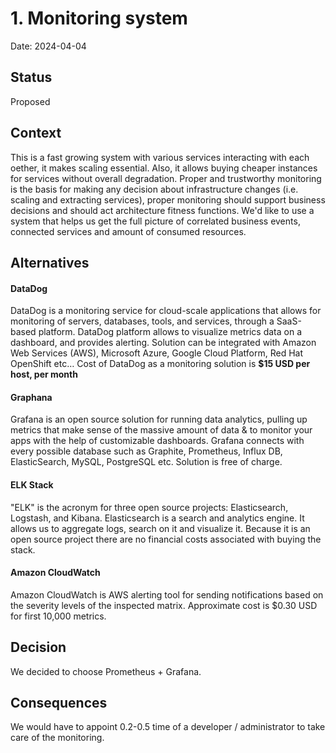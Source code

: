 # 1. Monitoring system

Date: 2024-04-04

## Status

Proposed

## Context
This is a fast growing system with various services interacting with each oether, it makes scaling essential. Also, it allows buying cheaper instances for services without overall degradation.
Proper and trustworthy monitoring is the basis for making any decision about infrastructure changes (i.e. scaling and extracting services), proper monitoring should support business decisions and should act architecture fitness functions.
We'd like to use a system that helps us get the full picture of correlated business events, connected services and amount of consumed resources.

## Alternatives

#### DataDog

DataDog is a monitoring service for cloud-scale applications that allows for monitoring of servers, databases, tools, and services, through a SaaS-based platform.
DataDog platform allows to visualize metrics data on a dashboard, and provides alerting. Solution can be integrated with Amazon Web Services (AWS), Microsoft Azure, Google Cloud Platform, Red Hat OpenShift etc… Cost of DataDog as a monitoring solution is **$15 USD per host, per month**

#### Graphana

Grafana is an open source solution for running data analytics, pulling up metrics that make sense of the massive amount of data & to monitor your apps with the help of customizable dashboards. Grafana connects with every possible database such as Graphite, Prometheus, Influx DB, ElasticSearch, MySQL, PostgreSQL etc. Solution is free of charge.

#### ELK Stack

"ELK" is the acronym for three open source projects: Elasticsearch, Logstash, and Kibana. Elasticsearch is a search and analytics engine. It allows us to aggregate logs, search on it and visualize it. Because it is an open source project there are no financial costs associated with buying the stack.

#### Amazon CloudWatch

Amazon CloudWatch is AWS alerting tool for sending notifications based on the severity levels of the inspected matrix. Approximate cost is $0.30 USD for first 10,000 metrics.

## Decision

We decided to choose Prometheus + Grafana.

## Consequences
We would have to appoint 0.2-0.5 time of a developer / administrator to take care of the monitoring.
